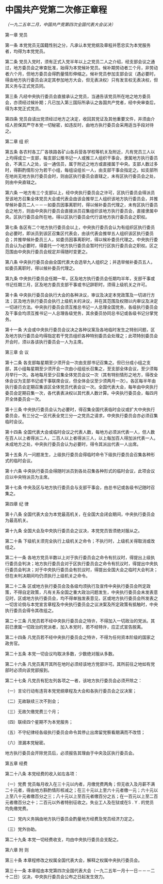 # 中国共产党第二次修正章程

*（一九二五年二月，中国共产竞第四次全国代表大会议决）*

第一章 党员

第一条 本党党员无国籍性别之分，凡承认本党党纲及章程并愿忠实为本党服务者，均得为本党党员。

第二条 党员入党时，须有正式入党半年以上之党员二人之介绍，经支部会议之通过，地方委员会之审查批准，始得为本党候补党员。候补期劳动者三个月，非劳动者六个月，但地方委员会得酌量情形伸缩之。候补党员参加支部会议（遇必要时，得由地方执行委员会决定其参加地方大会，但无表决权）只有发言权无表决权，但其义务与正式党员同。

第三条 凡经中央执行委员会直接承认之党员，当通告该党员所在地之地方委员会，亦须经过候补期；凡已加入第三国际所承认之各国共产党者，经中央审查后，得为本党正式党员。

第四条 党员自请出党须经过地方之决定，收回其党证及其他重要文件，并须由介绍人担保其严守本党一切秘密，如违反时，由地方执行委员会采用适当手段对待之。

第二章 组 织

第五条 各农村各工厂各铁路各矿山各兵营各学校等机关及附近，凡有党员三人以上均得成立一支部，每支部公推书记一人或推三人组织干事会，隶属地方执行委员会，不满三人之处，设一通信员，属于附近之地方或直接属于中央。支部人数过多时，得斟酌情形分为若干小组，每组设组长一人，由支部干事会指定之。如支部所在地尚无地方执行委员会时，则由区执行委员会直辖之，未有区执行委员会之处，则由中央直辖之。

第六条 一地方有三个支部以上，经中央执行委员会之许可，区执行委员会得派员至该地方召集全体党员大会或代表会由该会推举三人组织该地方执行委员会，并推举候补委员二人－－－如委员因事离职时，得以候补委员代理之，未有区执行委员会之地方，则由中央执行委员会直接派员召集组织该地方执行委员会，直接隶属中央。区执行委员会所在地，得以区执行委员会代行该地方执行委员会之职权。

第七条 各区有二个地方执行委员会以上，中央执行委员会认为有组织区执行委员会必要时，即派员到该区召集区代表会，由该代表会推举五人组织该区执行委员会；并推举候补委员三人，如委员因事离职时，得以候补委员代理之。中央执行委员会认为必要时，得委托一个地方执行委员会暂时代行区执行委员会之职权。区之范围由中央执行委员会规定并得随时变更之。

第八条 中央执行委员会由全国代表大会选举九人组织之；并选举候补委员五人，如委员离职时，得以候补委员代理之。

第九条 中央执行委员会任期一年，区及地方执行委员会任期均半年，支部干事或书记任期三月，区及地方委员支部干事或书记辞职时，须得上级机关之许可。

第十条 中央执行委员会执行大会的各种决议，审议及决定本党政策及一切进行方法；区及地方执行委员会执行上级机关的决议，并在其范围及权限以内审议及决定一切进行方法。中央执行委员会须互推总书记一人总理全国党务，各级执行委员会及干事会均须互推书记一人总理各级党务，其余委员协同总书记或各级书记分掌党务。

第十一条 大会或中央执行委员会议决之各种议案及各地临时发生之特别问题，区及地方执行委员会均得指定若干党员组织各种特别委员会处理之；此项特别委员会开会时，须以各该执行委员会一人为主席。

第三章 会 议

第十二条 各支部每星期至少须开会一次由支部书记召集之。但已分成小组之支部，其小组每星期至少须开会一次由小组组长召集之，至支部全体会议，至少须每月举行一次。各地每月至少召集全体党员会议一次（其有特别情形之地方，得改全体会议为支部书记或干事联席会议，但全体会议至少须两月一次）。各区每半年由执行委员会定期召集该区全体党员代表会议一次。全国代表大会，每年由中央执行委员会定期召集一次，各代表表决权以其代表人数计算。中央执行委员会，每四月开全体委员会一次。

第十三条 中央执行委员会认为必要时，得召集全国代表临时会议或扩大中央执行委员会，有三分之一区代表全党三分一之党员之请求，中央执行委员会亦必须召集临时会议。

第十四条 全国代表大会或临时会议之代表人数，每地方必须派代表一人，但人数在百人以上者得派二人，二百人以上者得派三人，以上每加百人得加派代表一人。未成地方之处，中央执行委员会认为必要时，得令其派出代表一人出席。

第十五条 凡一问题发生，上级执行委员会得临时命令下级执行委员会召集各种形式的临时会议。

第十六条 中央执行委员会得随时派员到各处召集各种形式的临时会议，此项会议应以中央特派员为主席。

第十七条 中央及区与地方执行委员会与支部干事会，由总书记或各级书记随时召集之。

第四章 纪 律

第十八条 全国代表大会为本党最高机关，在全国大会闭会期间，中央执行委员会为最高机关。

第十九条 全国大会及中央执行委员会之议决，本党党员皆须绝对服从之。

第二十条 下级机关须完全执行上级机关之命令；不执行时，上级机关得取消或改组之。

第二十一条 各地方党员半数以上对于执行委员会之命令有抗议时，得提出上级执行委员会判决；地方执行委员会对于区执行委员会之命令有抗议时，得提出中央执行委员会判决；对于中央执行委员会有抗议时，得提出全国大会之临时大会判决；但在未判决期间均仍须执行上级机关之命令。

第二十二条 区或地方执行委员会及各级均须执行及宣传中央执行委员会所定政策，不得自定政策，凡有关系全国之重大政治问题发生，中央执行委员会未发表意见时，区或地方执行委员会，均不得单独发表意见，区或地方执行委员会所发表之一切言论倘与本党宣言章程及中央执行委员会之议决案及所定政策有抵触时，中央执行委员会得令其改组之。

第二十三条 凡党员若不经中央执行委员会之特许，不得加入一切政治的党派。其前已隶属一切政治的党派者，加入本党时，若不经特许，应正式宣告脱离。

第二十四条 凡党员若不经中央执行委员会之特许，不得为任何资本阶级的国家之政务官。

第二十五条 本党一切会议均取决多数，少数绝对服从多数。

第二十六条 凡党员离开其所在地时必须经该地方党部许可。其所前往之地如有党部时必须向该党部报到。

第二十七条 凡党员有犯左列各项之一者，该地方执行委员会必须开除之：

（一）言论行动有违背本党党纲章程及大会和各执行委员会之议决案；

（二）无故联续三次不到会；

（三）无故欠缴党费三个月；

（四）联续四个星期不为本党服务；

（五）不守纪律经各级执行委员会命令其停止出席留党察看期满而不改悟；

（六）泄漏本党秘密。

地方执行委员会开除党员后，必须报告其理由于中央及区执行委员会。

第五章 经费

第二十八条 本党经费的收入如左各项：

（一）党费 党员每月收入在三十元以内者，月缴党费两角；但无收入及月薪不满二十元者，得由地方斟酌情形核减之；在三十元以上至六十元者缴一元；六十元以上至八十元者缴百分之三；八十元以上至百元者缴百分之五；在一百元以上至二百元者缴百分之十；二百元以外者特别征收之。失业工人及在狱或在S . Y . 的党员均免缴党费。

（二）党内义务捐由地方执行委员会酌量地方经费及党员经济力定之。

（三）党外协助。

第二十九条 本党一切经费收支，均由中央执行委员会支配之。

第六章 附 则

第三十条 本章程修改之权属全国代表大会，解释之权属中央执行委员会。

第三十一条 本章程由本党第四次全国代表大会（一九二五年一月十一日－－－二十二日）议决，中央执行委员会公布之日起发生效力。

